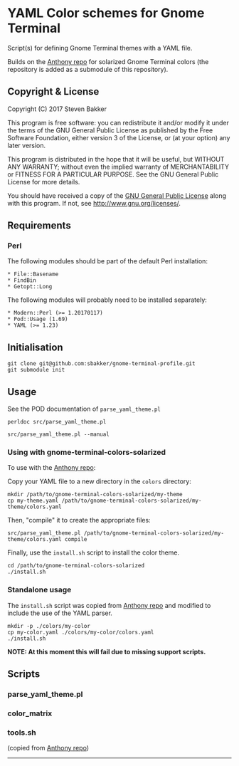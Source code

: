 # YAML Color schemes for Gnome Terminal

Script(s) for defining Gnome Terminal themes with a YAML file.

Builds on the [Anthony repo] for solarized Gnome Terminal colors (the
repository is added as a submodule of this repository).

## Copyright & License

Copyright (C) 2017  Steven Bakker

This program is free software: you can redistribute it and/or modify
it under the terms of the GNU General Public License as published by
the Free Software Foundation, either version 3 of the License, or
(at your option) any later version.

This program is distributed in the hope that it will be useful,
but WITHOUT ANY WARRANTY; without even the implied warranty of
MERCHANTABILITY or FITNESS FOR A PARTICULAR PURPOSE.  See the
GNU General Public License for more details.

You should have received a copy of the [GNU General Public License](LICENSE)
along with this program.  If not, see [<http://www.gnu.org/licenses/>](http://www.gnu.org/licenses/).

## Requirements

### Perl

The following modules should be part of the default Perl installation:

    * File::Basename
    * FindBin
    * Getopt::Long

The following modules will probably need to be installed separately:

    * Modern::Perl (>= 1.20170117)
    * Pod::Usage (1.69)
    * YAML (>= 1.23)

## Initialisation

```
git clone git@github.com:sbakker/gnome-terminal-profile.git
git submodule init
```

## Usage

See the POD documentation of `parse_yaml_theme.pl`

```
perldoc src/parse_yaml_theme.pl

src/parse_yaml_theme.pl --manual
```

### Using with gnome-terminal-colors-solarized

To use with the [Anthony repo]:

Copy your YAML file to a new directory in the `colors` directory:

```
mkdir /path/to/gnome-terminal-colors-solarized/my-theme
cp my-theme.yaml /path/to/gnome-terminal-colors-solarized/my-theme/colors.yaml
```

Then, "compile" it to create the appropriate files:

```
src/parse_yaml_theme.pl /path/to/gnome-terminal-colors-solarized/my-theme/colors.yaml compile
```

Finally, use the `install.sh` script to install the color theme.

```
cd /path/to/gnome-terminal-colors-solarized
./install.sh
```

### Standalone usage

The `install.sh` script was copied from [Anthony repo] and modified to include
the use of the YAML parser.

```
mkdir -p ./colors/my-color
cp my-color.yaml ./colors/my-color/colors.yaml
./install.sh
```

**NOTE: At this moment this will fail due to missing support scripts.**

## Scripts

### parse_yaml_theme.pl

### color_matrix

### tools.sh 

(copied from [Anthony repo])

---

[Anthony repo]: https://github.com/Anthony25/gnome-terminal-colors-solarized
[Solarized homepage]:   http://ethanschoonover.com/solarized
[Solarized repository]: https://github.com/altercation/solarized
[Gnome Terminal Colors Solarized repository]: https://github.com/sigurdga/gnome-terminal-colors-solarized
[dircolors solarised color theme]: https://github.com/seebi/dircolors-solarized
